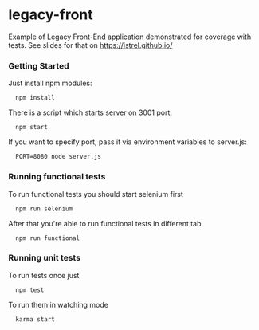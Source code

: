 # legacy-front
Example of Legacy Front-End application demonstrated for coverage with tests.
See slides for that on https://istrel.github.io/

### Getting Started

Just install npm modules:

```
  npm install
```

There is a script which starts server on 3001 port.
```
  npm start
```
If you want to specify port, pass it via environment variables to server.js:

```
  PORT=8080 node server.js
```

### Running functional tests

To run functional tests you should start selenium first

```
  npm run selenium
```

After that you're able to run functional tests in different tab

```
  npm run functional
```

### Running unit tests
To run tests once just
```
  npm test
```
To run them in watching mode
```
  karma start
```
